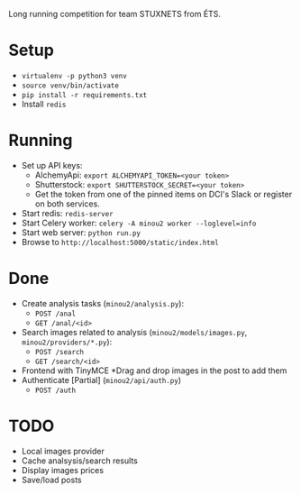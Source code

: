 Long running competition for team STUXNETS from ÉTS.

# Setup
 * `virtualenv -p python3 venv`
 * `source venv/bin/activate`
 * `pip install -r requirements.txt`
 * Install `redis`

# Running
 * Set up API keys:
   - AlchemyApi: `export ALCHEMYAPI_TOKEN=<your token>`
   - Shutterstock: `export SHUTTERSTOCK_SECRET=<your token>`
   - Get the token from one of the pinned items on DCI's Slack or register on
     both services.
 * Start redis: `redis-server`
 * Start Celery worker: `celery -A minou2 worker --loglevel=info`
 * Start web server: `python run.py`
 * Browse to `http://localhost:5000/static/index.html`

# Done
 * Create analysis tasks (`minou2/analysis.py`):
   - `POST /anal`
   - `GET /anal/<id>`
 * Search images related to analysis (`minou2/models/images.py`, `minou2/providers/*.py`):
   - `POST /search`
   - `GET /search/<id>`
* Frontend with TinyMCE
*Drag and drop images in the post to add them
 * Authenticate [Partial] (`minou2/api/auth.py`)
   - `POST /auth`

# TODO
 * Local images provider
 * Cache analsysis/search results
 * Display images prices
 * Save/load posts
